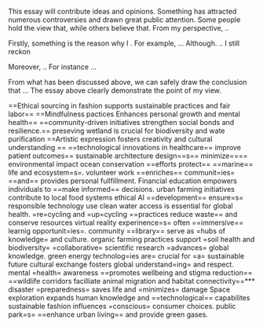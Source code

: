 This essay will contribute ideas and opinions. Something has attracted numerous controversies and drawn great public attention. Some people hold the view that, while others believe that. From my perspective, .. 

Firstly, something is the reason why I . For example, ... Although. .. I still reckon

Moreover, ..  For instance ... 

From what has been discussed above, we can safely draw the conclusion that ... 
The essay above clearly demonstrate the point of my view.


==Ethical sourcing in fashion supports sustainable practices and fair labor==
==Mindfulness pactices Enhances personal growth and mental health==
==community-driven initiatives strengthen social bonds and resilience.==
preseving wetland is crucial for biodiversity and wate purification
==Artistic expression fosters creativity and cultural understanding ==
==technological innovations in healthcare== improve patient outcomes==
sustainable architecture design==s== minimize==== environmental impact
ocean conservation ==efforts protect== ==marine== life and ecosystem=s=.
volunteer work ==enriches== communit=ies=  ==and== provides personal fullfillment.
Financial education empowers individuals to ==make informed== decisions.
urban farming initiatives contribute to local food systems 
ethical AI ==development== ensure=s= responsible technology use
clean water access is essential for global health.
=re=cycling and =up=cycling ==practices reduce waste== and conserve resources
virtual reality experinence=s= often ==immersive== learnig opportunit=ies=.
community ==library== serve as =hubs of knowledge= and culture.
organic farming practices support =soil health and biodiversity=
=collaborative= scientific research =advances= global knowledge.
green energy technolog=ies are= crucial for =a= sustainable future
cultural exchange fosters global understand=ing= and respect.
mental =health= awareness ==promotes wellbeing and stigma reduction==
==wildlife corridors facilliate animal migration and habitat connectivity==***
disaster =preparedness= saves life and =minimizes= damage
Space exploration expands  human knowledge and ==technological== capabilites
sustainable fashion influences =conscious= consumer choices.
public park=s= ==enhance urban living== and provide green gases.
